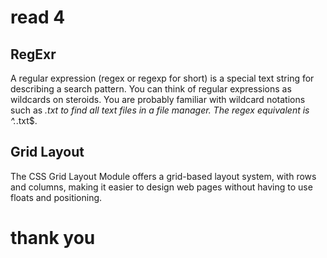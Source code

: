 # read 4

## RegExr

A regular expression (regex or regexp for short) is a special text string for describing a search pattern. You can think of regular expressions as wildcards on steroids. You are probably familiar with wildcard notations such as *.txt to find all text files in a file manager. The regex equivalent is ^.*\.txt$.

## Grid Layout

The CSS Grid Layout Module offers a grid-based layout system, with rows and columns, making it easier to design web pages without having to use floats and positioning.

# thank you